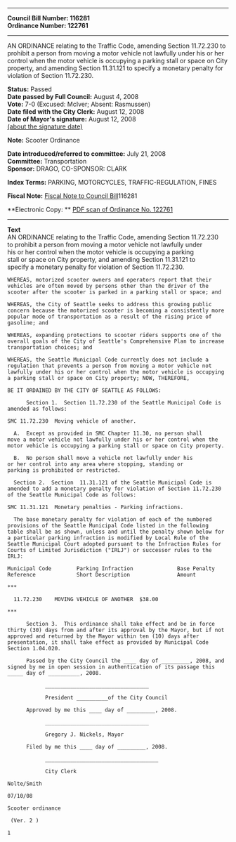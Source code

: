 * * * * *  
  
**Council Bill Number: [](#h0)[](#h2)116281**   
**Ordinance Number: 122761**  
  
* * * * *  
  
AN ORDINANCE relating to the Traffic Code, amending Section 11.72.230 to prohibit a person from moving a motor vehicle not lawfully under his or her control when the motor vehicle is occupying a parking stall or space on City property, and amending Section 11.31.121 to specify a monetary penalty for violation of Section 11.72.230.  
  
**Status:** Passed   
**Date passed by Full Council:** August 4, 2008   
**Vote:** 7-0 (Excused: McIver; Absent: Rasmussen)   
**Date filed with the City Clerk:** August 12, 2008   
**Date of Mayor's signature:** August 12, 2008   
[(about the signature date)](/~public/approvaldate.htm)   
  
**Note:** Scooter Ordinance  
  
  
**Date introduced/referred to committee:** July 21, 2008   
**Committee:** Transportation   
**Sponsor:** DRAGO, CO-SPONSOR: CLARK   
  
**Index Terms:** PARKING, MOTORCYCLES, TRAFFIC-REGULATION, FINES  
  
**Fiscal Note:** [Fiscal Note to Council Bill](http://clerk.seattle.gov/~public/fnote/116281.htm)[](#h1)[](#h3)116281  
  
**Electronic Copy: ** [PDF scan of Ordinance No. 122761](/~archives/Ordinances/Ord_122761.pdf)  
  
* * * * *  
  
**Text**  
    AN ORDINANCE relating to the Traffic Code, amending Section 11.72.230  
    to prohibit a person from moving a motor vehicle not lawfully under  
    his or her control when the motor vehicle is occupying a parking  
    stall or space on City property, and amending Section 11.31.121 to  
    specify a monetary penalty for violation of Section 11.72.230.  
  
    WHEREAS, motorized scooter owners and operators report that their  
    vehicles are often moved by persons other than the driver of the  
    scooter after the scooter is parked in a parking stall or space; and  
  
    WHEREAS, the City of Seattle seeks to address this growing public  
    concern because the motorized scooter is becoming a consistently more  
    popular mode of transportation as a result of the rising price of  
    gasoline; and  
  
    WHEREAS, expanding protections to scooter riders supports one of the  
    overall goals of the City of Seattle's Comprehensive Plan to increase  
    transportation choices; and  
  
    WHEREAS, the Seattle Municipal Code currently does not include a  
    regulation that prevents a person from moving a motor vehicle not  
    lawfully under his or her control when the motor vehicle is occupying  
    a parking stall or space on City property; NOW, THEREFORE,  
  
    BE IT ORDAINED BY THE CITY OF SEATTLE AS FOLLOWS:  
  
          Section 1.  Section 11.72.230 of the Seattle Municipal Code is  
    amended as follows:  
  
    SMC 11.72.230  Moving vehicle of another.  
  
      A.  Except as provided in SMC Chapter 11.30, no person shall  
    move a motor vehicle not lawfully under his or her control when the  
    motor vehicle is occupying a parking stall or space on City property.  
  
      B.  No person shall move a vehicle not lawfully under his  
    or her control into any area where stopping, standing or  
    parking is prohibited or restricted.  
  
      Section 2.  Section  11.31.121 of the Seattle Municipal Code is  
    amended to add a monetary penalty for violation of Section 11.72.230  
    of the Seattle Municipal Code as follows:  
  
    SMC 11.31.121  Monetary penalties - Parking infractions.  
  
      The base monetary penalty for violation of each of the numbered  
    provisions of the Seattle Municipal Code listed in the following  
    table shall be as shown, unless and until the penalty shown below for  
    a particular parking infraction is modified by Local Rule of the  
    Seattle Municipal Court adopted pursuant to the Infraction Rules for  
    Courts of Limited Jurisdiction ("IRLJ") or successor rules to the  
    IRLJ:  
  
    Municipal Code        Parking Infraction              Base Penalty  
    Reference             Short Description               Amount  
  
    ***  
  
      11.72.230    MOVING VEHICLE OF ANOTHER  $38.00  
  
    ***  
  
          Section 3.  This ordinance shall take effect and be in force  
    thirty (30) days from and after its approval by the Mayor, but if not  
    approved and returned by the Mayor within ten (10) days after  
    presentation, it shall take effect as provided by Municipal Code  
    Section 1.04.020.  
  
          Passed by the City Council the ____ day of _________, 2008, and  
    signed by me in open session in authentication of its passage this  
    _____ day of __________, 2008.  
  
                _________________________________  
  
                President __________of the City Council  
  
          Approved by me this ____ day of _________, 2008.  
  
                _________________________________  
  
                Gregory J. Nickels, Mayor  
  
          Filed by me this ____ day of _________, 2008.  
  
                ____________________________________  
  
                City Clerk  
  
    Nolte/Smith  
  
    07/10/08  
  
    Scooter ordinance  
  
     (Ver. 2 )  
  
    1  
